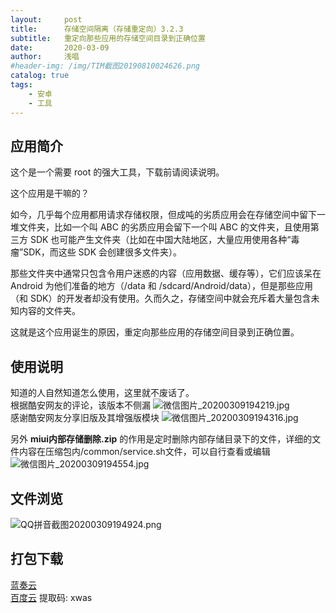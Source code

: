 ```yaml
---
layout:     post
title:      存储空间隔离（存储重定向）3.2.3
subtitle:   重定向那些应用的存储空间目录到正确位置
date:       2020-03-09
author:     浅唱
#header-img: /img/TIM截图20190810024626.png
catalog: true
tags:
    - 安卓
    - 工具
---
```



## 应用简介
这个是一个需要 root 的强大工具，下载前请阅读说明。  
  
这个应用是干嘛的？  
  
如今，几乎每个应用都用请求存储权限，但成吨的劣质应用会在存储空间中留下一堆文件夹，比如一个叫 ABC 的劣质应用会留下一个叫 ABC 的文件夹，且使用第三方 SDK 也可能产生文件夹（比如在中国大陆地区，大量应用使用各种“毒瘤”SDK，而这些 SDK 会创建很多文件夹）。  
  
那些文件夹中通常只包含令用户迷惑的内容（应用数据、缓存等），它们应该呆在 Android 为他们准备的地方（/data 和 /sdcard/Android/data），但是那些应用（和 SDK）的开发者却没有使用。久而久之，存储空间中就会充斥着大量包含未知内容的文件夹。  
  
这就是这个应用诞生的原因，重定向那些应用的存储空间目录到正确位置。  

## 使用说明
知道的人自然知道怎么使用，这里就不废话了。  
根据酷安网友的评论，该版本不侧漏
![微信图片_20200309194219.jpg](/img/微信图片_20200309194219.jpg)  
感谢酷安网友分享旧版及其增强版模块
![微信图片_20200309194316.jpg](/img/微信图片_20200309194316.jpg)  
  
另外 **miui内部存储删除.zip** 的作用是定时删除内部存储目录下的文件，详细的文件内容在压缩包内/common/service.sh文件，可以自行查看或编辑  
![微信图片_20200309194554.jpg](/img/微信图片_20200309194554.jpg)

## 文件浏览
![QQ拼音截图20200309194924.png](/img/QQ拼音截图20200309194924.png)

## 打包下载
[蓝奏云](https://www.lanzous.com/ia3bxjg)   
[百度云](https://pan.baidu.com/s/1G_YcCe3-vDXbgBmaRvkgVQ) 提取码: xwas  
      
